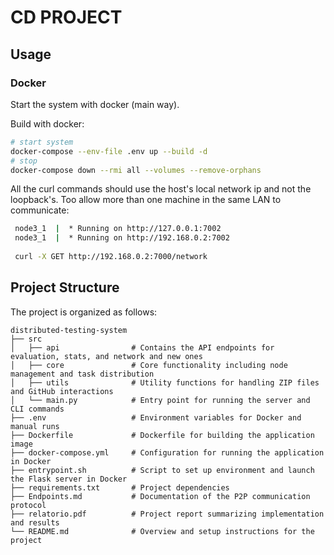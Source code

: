 # CD PROJECT

## Usage

### Docker

Start the system with docker (main way).

Build with docker:

   ```sh
   # start system
   docker-compose --env-file .env up --build -d
   # stop
   docker-compose down --rmi all --volumes --remove-orphans
   ```

All the curl commands should use the host's local network ip and not the loopback's.
Too allow more than one machine in the same LAN to communicate:
    
   ```sh
    node3_1  |  * Running on http://127.0.0.1:7002
    node3_1  |  * Running on http://192.168.0.2:7002
    
    curl -X GET http://192.168.0.2:7000/network
   ```

## Project Structure

The project is organized as follows:

```
distributed-testing-system
├── src
│   ├── api                # Contains the API endpoints for evaluation, stats, and network and new ones
│   ├── core               # Core functionality including node management and task distribution
│   ├── utils              # Utility functions for handling ZIP files and GitHub interactions
│   └── main.py            # Entry point for running the server and CLI commands
├── .env                   # Environment variables for Docker and manual runs
├── Dockerfile             # Dockerfile for building the application image
├── docker-compose.yml     # Configuration for running the application in Docker
├── entrypoint.sh          # Script to set up environment and launch the Flask server in Docker
├── requirements.txt       # Project dependencies
├── Endpoints.md           # Documentation of the P2P communication protocol
├── relatorio.pdf          # Project report summarizing implementation and results
└── README.md              # Overview and setup instructions for the project
```